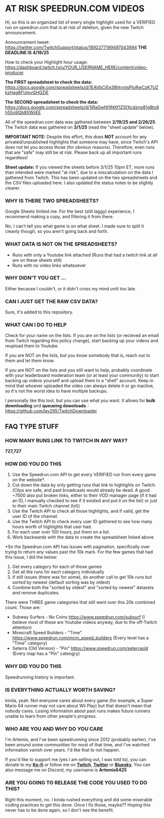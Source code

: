 # AT RISK SPEEDRUN.COM VIDEOS

Hi, so this is an organized list of every single highlight used for a VERIFIED run on speedrun.com that is at risk of deletion, given the new Twitch announcement.

Announcement tweet: https://twitter.com/TwitchSupport/status/1892277199497043994 **THE DEADLINE IS 4/19/25**

How to check your Highlight hour usage: https://dashboard.twitch.tv/u/YOUR_USERNAME_HERE/content/video-producer

**The FIRST spreadsheet to check the data:** https://docs.google.com/spreadsheets/d/1EAVbCiEe38htvvtsPIoRwCzK7UZkzHag6FUmvQHGZiE

**The SECOND spreadsheet to check the data:** https://docs.google.com/spreadsheets/d/1iRaGwf41INXf1ZSfXcdzng81gBtx8h55o9Qb8XWijEE

All of the speedrun.com data was gathered between **2/19/25 and 2/26/25**. The Twitch data was gathered on **3/1/25** (read the "sheet update" below).

**IMPORTANT NOTE:** Despite this effort, this does **NOT** account for any privated/unpublished highlights that someone may have, since Twitch's API does not let you access those (for obvious reasons). Therefore, even runs that are "safe" may still be at risk. Please back up all important runs regardless!

**Sheet update:** If you viewed the sheets before 3/1/25 10pm ET, more runs than intended were marked "at risk", due to a miscalculation on the data I gathered from Twitch. This has been updated on the two spreadsheets and the CSV files uploaded here. I also updated the status notes to be slightly clearer.

### WHY IS THERE **TWO** SPREADSHEETS?

Google Sheets limited me. For the best (still laggy) experience, I recommend making a copy, and filtering it from there.

No, I can't tell you what game is on what sheet. I made sure to split it cleanly though, so you aren't going back and forth.

### WHAT DATA IS **NOT** ON THE SPREADSHEETS?

- Runs with only a Youtube link attached (Runs that had a twitch link at all are on these sheets still)
- Runs with no video links whatsoever

### WHY DIDN'T YOU GET ...

Either because I couldn't, or it didn't cross my mind until too late.

### CAN I JUST GET THE RAW CSV DATA?

Sure, it's added to this repository. 

### WHAT CAN I DO TO HELP

Check for your name on the lists. If you are on the lists (or recieved an email from Twitch regarding this policy change), start backing up your videos and reupload them to Youtube.

If you are NOT on the lists, but you know somebody that is, reach out to them and let them know.

If you are NOT on the lists and you still want to help, probably coordinate with your leaderboard moderation team (or at least your community) to start backing up videos yourself and upload them to a "shell" account. Keep in mind that whoever uploaded the video can always delete it or go inactive, so it's not the worst idea to have multiple backups.

I personally like this tool, but you can use what you want. It allows for **bulk downloading** and **queueing downloads** - https://github.com/lay295/TwitchDownloader

## FAQ TYPE STUFF

### HOW MANY RUNS LINK TO TWITCH IN ANY WAY?

**727,727**

### HOW DID YOU DO THIS

1. Use the Speedrun.com API to get every VERIFIED run from every game on the website*.
2. Cut down the data by only getting runs that link to highlights on Twitch. (Clips are safe, and past broadcasts would already be dead. A good ~7500 also put broken links, either to their VOD manager page (if it had an ID, I manually checked to see if it existed and put it on the list) or just to their main Twitch channel (lol))
3. Use the Twitch API to check all those highlights, and if valid, get the user ID of the channel.
4. Use the Twitch API to check every user ID gathered to see how many hours worth of highlights that user had.
5. For each user over 100 hours, put them on a list.
6. Work backwards with the data to create the spreadsheet linked above

*So the Speedrun.com API has issues with pagination, specifically over trying to return any values past the 10k mark. For the few games that had this issue, I did the below:

1. Get every category for each of those games
2. Get all the runs for each category individually
3. If still issues (there was for some), do another call to get 10k runs but sorted by newest (default sorting was by oldest)
4. Combine both the "sorted by oldest" and "sorted by newest" datasets and remove duplicates.

There were THREE game categories that still went over this 20k combined count. Those are:
* Subway Surfers - No Coins https://www.speedrun.com/subsurf (I believe most of these are Youtube videos anyway, due to the off-Twitch attention)
* Minecraft Speed Builders - "Time" https://www.speedrun.com/mcm_speed_builders (Every level has a "Time" category)
* Seterra (Old Version) - "Pin" https://www.speedrun.com/seterraold (Every map has a "Pin" cateogry)

### WHY DID YOU DO THIS

Speedrunning history is important.

### IS EVERYTHING ACTUALLY WORTH SAVING?

kinda, yeah. Not everyone cares about every game (for example, a Super Mario 64 runner may not care about Wii Play) but that doesn't mean that nobody cares. Losing information about past runs makes future runners unable to learn from other people's progress.

### WHO ARE YOU AND WHY DO *YOU* CARE

I'm Artemis, and I've been speedrunning since 2012 (probably earlier). I've been around some communities for most of that time, and I've watched information vanish over years. I'd like that to not happen. 

If you'd like to support me (yes I am selling out, I was told to), you can donate to my [**Ko-fi**](https://ko-fi.com/artemis64) or follow me on [**Twitch**](https://twitch.tv/artemis64), [**Twitter**](https://twitter.com/artemis6425) or [**Bluesky**](https://bsky.app/profile/artemis.sm64.live). You can also message me on Discord, my username is **Artemis6425**

### ARE YOU GOING TO RELEASE THE CODE YOU USED TO DO THIS?

Right this moment, no. I kinda rushed everything and did some miserable coding practices to get this done. Once I fix those, maybe?? Hoping this never has to be done again, so I don't see the benefit.